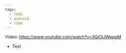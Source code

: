 ```yaml
---
tags:
  - todo
  - android
  - room
---
```

Video: https://www.youtube.com/watch?v=3QjOlJWpppM
- Text